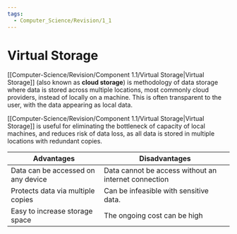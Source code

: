 ```yaml
---
tags:
  - Computer_Science/Revision/1_1
---
```

# Virtual Storage
[[Computer-Science/Revision/Component 1.1/Virtual Storage|Virtual Storage]] (also known as **cloud storage**) is methodology of data storage where data is stored across multiple locations, most commonly cloud providers, instead of locally on a machine. This is often transparent to the user, with the data appearing as local data.

[[Computer-Science/Revision/Component 1.1/Virtual Storage|Virtual Storage]] is useful for eliminating the bottleneck of capacity of local machines, and reduces risk of data loss, as all data is stored in multiple locations with redundant copies.

| Advantages                         | Disadvantages                                        |
| ---------------------------------- | ---------------------------------------------------- |
| Data can be accessed on any device | Data cannot be access without an internet connection |
| Protects data via multiple copies  | Can be infeasible with sensitive data.               |
| Easy to increase storage space     | The ongoing cost can be high                         |
